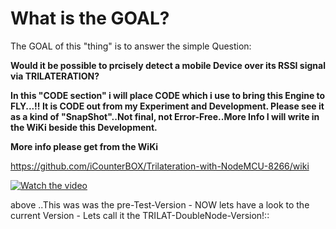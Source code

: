  # What is the GOAL?

The GOAL of this "thing" is to answer the simple Question: 

**Would it be possible to prcisely detect a mobile Device over its RSSI signal via TRILATERATION?**




**In this "CODE section" i will place CODE which i use to bring this Engine to FLY...!! It is CODE out from my Experiment and Development.
Please see it as a kind of "SnapShot"..Not final, not Error-Free..More Info I will write in the WiKi beside this Development.**

**More info please get from the WiKi**

https://github.com/iCounterBOX/Trilateration-with-NodeMCU-8266/wiki


[![Watch the video](http://img.youtube.com/vi/uNQ-2lvWuX8/maxresdefault.jpg )](https://www.youtube.com/watch?v=uNQ-2lvWuX8)


above ..This was was the pre-Test-Version - NOW lets have a look to the current Version - Lets call it the TRILAT-DoubleNode-Version!::

